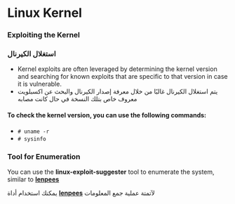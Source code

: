 # Linux Kernel

### Exploiting the Kernel
### استغلال الكيرنال

- Kernel exploits are often leveraged by determining the kernel version and searching for known exploits that are specific to that version in case it is vulnerable.
- يتم استغلال الكيرنال غالبًا من خلال معرفة إصدار الكيرنال والبحث عن اكسبلويت معروف خاص بتلك النسخة في حال كانت مصابه

#### To check the kernel version, you can use the following commands:
- `# uname -r`
- `# sysinfo` 

### Tool for Enumeration

You can use the **linux-exploit-suggester** tool to enumerate the system, similar to [**lenpees**](https://github.com/peass-ng/PEASS-ng/tree/master/linPEAS)

يمكنك استخدام أداة  [**lenpees**](https://github.com/peass-ng/PEASS-ng/tree/master/linPEAS) لآتمتة عملية جمع المعلومات
